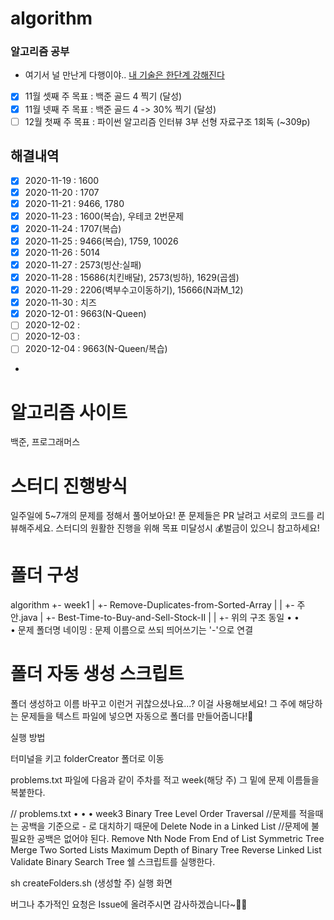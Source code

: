 # algorithm
### 알고리즘 공부 
- 여기서 널 만난게 다행이야.. [내 기술은 한단계 강해진다](https://post.naver.com/viewer/postView.nhn?volumeNo=10344655&memberNo=30453051)
- [x]  11월 셋째 주 목표 : 백준 골드 4 찍기 (달성)
- [x]  11월 넷째 주 목표 : 백준 골드 4 -> 30% 찍기 (달성)
- [ ]  12월 첫째 주 목표 : 파이썬 알고리즘 인터뷰 3부 선형 자료구조 1회독 (~309p)

## 해결내역
- [x] 2020-11-19 : 1600
- [x] 2020-11-20 : 1707
- [x] 2020-11-21 : 9466, 1780
- [x] 2020-11-23 : 1600(복습), 우테코 2번문제
- [x] 2020-11-24 : 1707(복습)
- [x] 2020-11-25 : 9466(복습), 1759, 10026
- [x] 2020-11-26 : 5014
- [x] 2020-11-27 : 2573(빙산:실패)
- [x] 2020-11-28 : 15686(치킨배달), 2573(빙하), 1629(곱셈) 
- [x] 2020-11-29 : 2206(벽부수고이동하기), 15666(N과M_12) 
- [x] 2020-11-30 : 치즈
- [x] 2020-12-01 : 9663(N-Queen)
- [ ] 2020-12-02 : 
- [ ] 2020-12-03 : 
- [ ] 2020-12-04 : 9663(N-Queen/복습)
- 


# 알고리즘 사이트
백준, 프로그래머스

# 스터디 진행방식
일주일에 5~7개의 문제를 정해서 풀어보아요!
푼 문제들은 PR 날려고 서로의 코드를 리뷰해주세요.
스터디의 원활한 진행을 위해 목표 미달성시 💰벌금이 있으니 참고하세요!
# 폴더 구성
algorithm 
    +- week1
    |   +- Remove-Duplicates-from-Sorted-Array
    |   |    +- 주안.java
    |   +- Best-Time-to-Buy-and-Sell-Stock-II
    |   |    +- 위의 구조 동일
        •
        •   
        •
문제 폴더명 네이밍 : 문제 이름으로 쓰되 띄어쓰기는 '-'으로 연결
# 폴더 자동 생성 스크립트
폴더 생성하고 이름 바꾸고 이런거 귀찮으셨나요...? 이걸 사용해보세요! 그 주에 해당하는 문제들을 텍스트 파일에 넣으면 자동으로 폴더를 만들어줍니다!🤗

실행 방법

터미널을 키고 folderCreator 폴더로 이동

problems.txt 파일에 다음과 같이 주차를 적고 week(해당 주) 그 밑에 문제 이름들을 복붙한다.

// problems.txt
			•
			•
			•
week3
Binary Tree Level Order Traversal //문제를 적을때는 공백을 기준으로 - 로 대치하기 때문에
Delete Node in a Linked List			//문제에 불필요한 공백은 없어야 된다.
Remove Nth Node From End of List
Symmetric Tree
Merge Two Sorted Lists
Maximum Depth of Binary Tree
Reverse Linked List
Validate Binary Search Tree
쉘 스크립트를 실행한다.

sh createFolders.sh (생성할 주)
실행 화면

버그나 추가적인 요청은 Issue에 올려주시면 감사하겠습니다~🙌🏻

